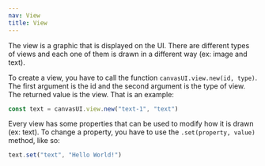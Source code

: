 ```yaml
---
nav: View
title: View
---
```


The view is a graphic that is displayed on the UI. There are different types of views and each one of them is drawn in a different way (ex: image and text).

To create a view, you have to call the function `canvasUI.view.new(id, type)`. The first argument is the id and the second argument is the type of view. The returned value is the view. That is an example:

```javascript
const text = canvasUI.view.new("text-1", "text")
```

Every view has some properties that can be used to modify how it is drawn (ex: text). To change a property, you have to use the `.set(property, value)` method, like so:

```javascript
text.set("text", "Hello World!")
```
